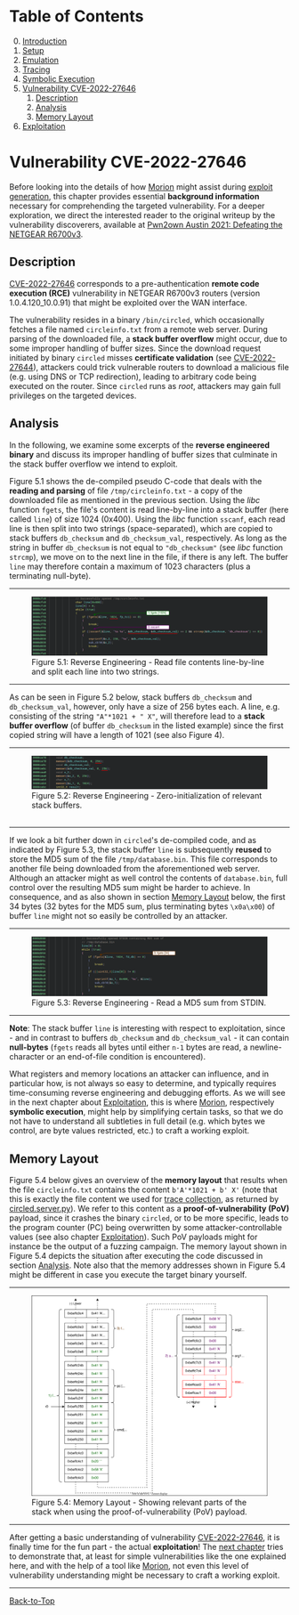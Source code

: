 # Table of Contents
0. [Introduction](../README.md#introduction)
1. [Setup](./1_setup.md)
2. [Emulation](./2_emulation.md)
3. [Tracing](./3_tracing.md)
4. [Symbolic Execution](./4_symbex.md)
5. [Vulnerability CVE-2022-27646](./5_vulnerability.md#vulnerability-cve-2022-27646)
    1. [Description](./5_vulnerability.md#description)
    2. [Analysis](./5_vulnerability.md#analysis)
    3. [Memory Layout](./5_vulnerability.md#memory-layout)
6. [Exploitation](./6_exploitation.md)
# Vulnerability CVE-2022-27646
Before looking into the details of how [Morion](https://github.com/cyber-defence-campus/morion)
might assist during [exploit generation](./6_exploitation.md), this chapter provides essential
**background information** necessary for comprehending the targeted vulnerability. For a deeper
exploration, we direct the interested reader to the original writeup by the vulnerability
discoverers, available at
[Pwn2own Austin 2021: Defeating the NETGEAR R6700v3](https://www.synacktiv.com/en/publications/pwn2own-austin-2021-defeating-the-netgear-r6700v3.html).
## Description
[CVE-2022-27646](https://cve.mitre.org/cgi-bin/cvename.cgi?name=CVE-2022-27646) corresponds to a
pre-authentication **remote code execution (RCE)** vulnerability in NETGEAR R6700v3 routers 
(version 1.0.4.120_10.0.91) that might be exploited over the WAN interface.

The vulnerability resides in a binary `/bin/circled`, which occasionally fetches a file named
`circleinfo.txt` from a remote web server. During parsing of the downloaded file, a **stack buffer
overflow** might occur, due to some improper handling of buffer sizes. Since the download request
initiated by binary `circled` misses **certificate validation**
(see [CVE-2022-27644](https://cve.mitre.org/cgi-bin/cvename.cgi?name=CVE-2022-27644)), attackers
could trick vulnerable routers to download a malicious file (e.g. using DNS or TCP redirection),
leading to arbitrary code being executed on the router. Since `circled` runs as *root*, attackers
may gain full privileges on the targeted devices.
## Analysis
In the following, we examine some excerpts of the **reverse engineered binary** and discuss its
improper handling of buffer sizes that culminate in the stack buffer overflow we intend to exploit.

Figure 5.1 shows the de-compiled pseudo C-code that deals with the **reading and parsing** of file
`/tmp/circleinfo.txt` - a copy of the downloaded file as mentioned in the previous section. Using
the *libc* function `fgets`, the file's content is read line-by-line into a stack buffer (here
called `line`) of size 1024 (0x400). Using the *libc* function `sscanf`, each read line is then
split into two strings (space-separated), which are copied to stack buffers `db_checksum` and
`db_checksum_val`, respectively. As long as the string in buffer `db_checksum` is not equal to
`"db_checksum"` (see *libc* function `strcmp`), we move on to the next line in the file, if there is
any left. The buffer `line` may therefore contain a maximum of 1023 characters (plus a terminating
null-byte).
<hr>
<figure>
  <img src="../images/RE_Vuln_02.svg" alt="Reading and parsing file content"/>
  <figcaption>
    Figure 5.1: Reverse Engineering - Read file contents line-by-line and split each line into two strings.
  </figcaption>
</figure>
<hr>

As can be seen in Figure 5.2 below, stack buffers `db_checksum` and `db_checksum_val`, however, only
have a size of 256 bytes each. A line, e.g. consisting of the string `"A"*1021 + " X"`, will
therefore lead to a **stack buffer overflow** (of buffer `db_checksum` in the listed example) since
the first copied string will have a length of 1021 (see also Figure 4).
<hr>
<figure>
  <img src="../images/RE_Vuln_01.svg" alt="Initializing of stack buffers"/>
  <figcaption>
    Figure 5.2: Reverse Engineering - Zero-initialization of relevant stack buffers.
  </figcaption>
  </br>
</figure>
<hr>

If we look a bit further down in `circled`'s de-compiled code, and as indicated by Figure 5.3, the
stack buffer `line` is subsequently **reused** to store the MD5 sum of the file `/tmp/database.bin`.
This file corresponds to another file being downloaded from the aforementioned web server. Although
an attacker might as well control the contents of `database.bin`, full control over the resulting
MD5 sum might be harder to achieve. In consequence, and as also shown in section
[Memory Layout](./5_vulnerability.md#memory-layout) below, the first 34 bytes (32 bytes for the MD5
sum, plus terminating bytes `\x0a\x00`) of buffer `line` might not so easily be controlled by an
attacker.
<hr>
<figure>
  <img src="../images/RE_Vuln_03.svg" alt="Reading MD5 sum"/>
  <figcaption>
    Figure 5.3: Reverse Engineering - Read a MD5 sum from STDIN.
  </figcaption>
</figure>
<hr>

**Note**: The stack buffer `line` is interesting with respect to exploitation, since - and in
contrast to buffers `db_checksum` and `db_checksum_val` - it can contain **null-bytes** (`fgets`
reads all bytes until either `n-1` bytes are read, a newline-character or an end-of-file condition
is encountered).

What registers and memory locations an attacker can influence, and in particular how, is not always
so easy to determine, and typically requires time-consuming reverse engineering and debugging
efforts. As we will see in the next chapter about [Exploitation](./6_exploitation.md), this is where
[Morion](https://github.com/cyber-defence-campus/morion), respectively **symbolic execution**, might
help by simplifying certain tasks, so that we do not have to understand all subtleties in full
detail (e.g. which bytes we control, are byte values restricted, etc.) to craft a working exploit.
## Memory Layout
Figure 5.4 below gives an overview of the **memory layout** that results when the file
`circleinfo.txt` contains the content `b'A'*1021 + b' X'` (note that this is exactly the file
content we used for [trace collection](./3_tracing.md#run), as returned by
[circled.server.py](../server/circled.server.py#L46)). We refer to this content as a
**proof-of-vulnerability (PoV)** payload, since it crashes the binary `circled`, or to be
more specific, leads to the program counter (PC) being overwritten by some attacker-controllable
values (see also chapter [Exploitation](./6_exploitation.md)). Such PoV payloads might for instance
be the output of a fuzzing campaign. The memory layout shown in Figure 5.4 depicts the situation
after executing the code discussed in section [Analysis](./5_vulnerability.md#analysis). Note also
that the memory addresses shown in Figure 5.4 might be different in case you execute the target
binary yourself.

<hr>
<figure>
  <img src="../images/Memory_Layout-PoV.svg" alt="Memory Layout PoV"/>
  <figcaption>
    Figure 5.4: Memory Layout - Showing relevant parts of the stack when using the proof-of-vulnerability (PoV) payload.
  </figcaption>
</figure>
<hr>

After getting a basic understanding of vulnerability
[CVE-2022-27646](https://cve.mitre.org/cgi-bin/cvename.cgi?name=CVE-2022-27646), it is finally time
for the fun part - the actual **exploitation**! The [next chapter](./6_exploitation.md) tries to
demonstrate that, at least for simple vulnerabilities like the one explained here, and with the help
of a tool like [Morion](https://github.com/cyber-defence-campus/morion), not even this level of
vulnerability understanding might be necessary to craft a working exploit.

----------------------------------------------------------------------------------------------------
[Back-to-Top](./5_vulnerability.md#table-of-contents)